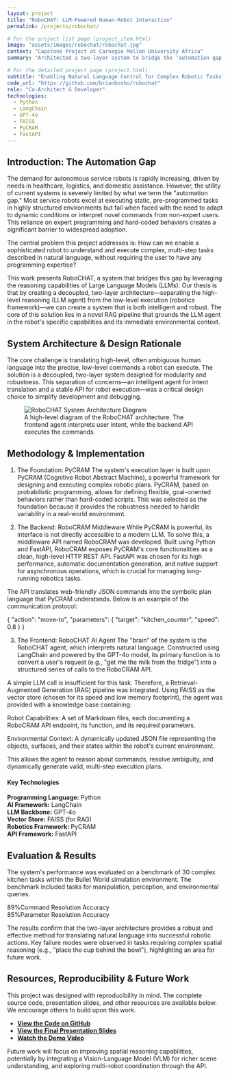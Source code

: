 ```yaml
---
layout: project
title: "RoboCHAT: LLM-Powered Human-Robot Interaction"
permalink: /projects/robochat/

# For the project list page (project_item.html)
image: "assets/images/robochat/robochat.jpg"
context: "Capstone Project at Carnegie Mellon University Africa"
summary: "Architected a two-layer system to bridge the 'automation gap' in service robotics, enabling a PR2 robot to perform dynamic, multi-step tasks via natural language."

# For the detailed project page (project.html)
subtitle: "Enabling Natural Language Control for Complex Robotic Tasks"
code_url: "https://github.com/brianbosho/robochat"
role: "Co-Architect & Developer"
technologies:
  - Python
  - LangChain
  - GPT-4o
  - FAISS
  - PyCRAM
  - FastAPI
---
```

## <i class="fas fa-bullseye mr-2"></i>Introduction: The Automation Gap
The demand for autonomous service robots is rapidly increasing, driven by needs in healthcare, logistics, and domestic assistance. However, the utility of current systems is severely limited by what we term the "automation gap." Most service robots excel at executing static, pre-programmed tasks in highly structured environments but fail when faced with the need to adapt to dynamic conditions or interpret novel commands from non-expert users. This reliance on expert programming and hard-coded behaviors creates a significant barrier to widespread adoption.

The central problem this project addresses is: How can we enable a sophisticated robot to understand and execute complex, multi-step tasks described in natural language, without requiring the user to have any programming expertise?

This work presents RoboCHAT, a system that bridges this gap by leveraging the reasoning capabilities of Large Language Models (LLMs). Our thesis is that by creating a decoupled, two-layer architecture—separating the high-level reasoning (LLM agent) from the low-level execution (robotics framework)—we can create a system that is both intelligent and robust. The core of this solution lies in a novel RAG pipeline that grounds the LLM agent in the robot's specific capabilities and its immediate environmental context.

## <i class="fas fa-sitemap mr-2"></i>System Architecture & Design Rationale
The core challenge is translating high-level, often ambiguous human language into the precise, low-level commands a robot can execute. The solution is a decoupled, two-layer system designed for modularity and robustness. This separation of concerns—an intelligent agent for intent translation and a stable API for robot execution—was a critical design choice to simplify development and debugging.

<figure class="figure w-100 text-center my-4">
<img src="https://www.google.com/search?q=https://placehold.co/800x400/007bff/ffffff%3Ftext%3DSystem%2BArchitecture%2BDiagram" class="figure-img img-fluid rounded shadow-sm" alt="RoboCHAT System Architecture Diagram">
<figcaption class="figure-caption text-center mt-2">A high-level diagram of the RoboCHAT architecture. The frontend agent interprets user intent, while the backend API executes the commands.</figcaption>
</figure>

## <i class="fas fa-cogs mr-2"></i>Methodology & Implementation
1. The Foundation: PyCRAM
The system's execution layer is built upon PyCRAM (Cognitive Robot Abstract Machine), a powerful framework for designing and executing complex robotic plans. PyCRAM, based on probabilistic programming, allows for defining flexible, goal-oriented behaviors rather than hard-coded scripts. This was selected as the foundation because it provides the robustness needed to handle variability in a real-world environment.

2. The Backend: RoboCRAM Middleware
While PyCRAM is powerful, its interface is not directly accessible to a modern LLM. To solve this, a middleware API named RoboCRAM was developed. Built using Python and FastAPI, RoboCRAM exposes PyCRAM's core functionalities as a clean, high-level HTTP REST API. FastAPI was chosen for its high performance, automatic documentation generation, and native support for asynchronous operations, which is crucial for managing long-running robotics tasks.

The API translates web-friendly JSON commands into the symbolic plan language that PyCRAM understands. Below is an example of the communication protocol:

{
  "action": "move-to",
  "parameters": {
    "target": "kitchen_counter",
    "speed": 0.8
  }
}

3. The Frontend: RoboCHAT AI Agent
The "brain" of the system is the RoboCHAT agent, which interprets natural language. Constructed using LangChain and powered by the GPT-4o model, its primary function is to convert a user's request (e.g., "get me the milk from the fridge") into a structured series of calls to the RoboCRAM API.

A simple LLM call is insufficient for this task. Therefore, a Retrieval-Augmented Generation (RAG) pipeline was integrated. Using FAISS as the vector store (chosen for its speed and low memory footprint), the agent was provided with a knowledge base containing:

Robot Capabilities: A set of Markdown files, each documenting a RoboCRAM API endpoint, its function, and its required parameters.

Environmental Context: A dynamically updated JSON file representing the objects, surfaces, and their states within the robot's current environment.

This allows the agent to reason about commands, resolve ambiguity, and dynamically generate valid, multi-step execution plans.

<div class="tech-stack-card">
<h4><i class="fas fa-tools mr-2"></i>Key Technologies</h4>
<div class="row">
<div class="col-md-6"><strong class="tech-item">Programming Language:</strong> Python</div>
<div class="col-md-6"><strong class="tech-item">AI Framework:</strong> LangChain</div>
<div class="col-md-6"><strong class="tech-item">LLM Backbone:</strong> GPT-4o</div>
<div class="col-md-6"><strong class="tech-item">Vector Store:</strong> FAISS (for RAG)</div>
<div class="col-md-6"><strong class="tech-item">Robotics Framework:</strong> PyCRAM</div>
<div class="col-md-6"><strong class="tech-item">API Framework:</strong> FastAPI</div>
</div>
</div>

## <i class="fas fa-chart-line mr-2"></i>Evaluation & Results
The system's performance was evaluated on a benchmark of 30 complex kitchen tasks within the Bullet World simulation environment. The benchmark included tasks for manipulation, perception, and environmental queries.

<div class="results-card">
<div class="row">
<div class="col-md-6 mb-3 mb-md-0">
<div class="stat"><span class="stat-value">89%</span>Command Resolution Accuracy</div>
</div>
<div class="col-md-6">
<div class="stat"><span class="stat-value">85%</span>Parameter Resolution Accuracy</div>
</div>
</div>
</div>

The results confirm that the two-layer architecture provides a robust and effective method for translating natural language into successful robotic actions. Key failure modes were observed in tasks requiring complex spatial reasoning (e.g., "place the cup behind the bowl"), highlighting an area for future work.

## <i class="fas fa-code-branch mr-2"></i>Resources, Reproducibility & Future Work
This project was designed with reproducibility in mind. The complete source code, presentation slides, and other resources are available below. We encourage others to build upon this work.

<ul>
<li><a href="https://github.com/brianbosho/robochat" target="_blank"><strong><i class="fab fa-github mr-2"></i>View the Code on GitHub</strong></a></li>
<li><a href="#link-to-your-presentation.pdf" target="_blank"><strong><i class="fas fa-file-powerpoint mr-2"></i>View the Final Presentation Slides</strong></a></li>
<li><a href="#link-to-your-demo-video" target="_blank"><strong><i class="fas fa-video mr-2"></i>Watch the Demo Video</strong></a></li>
</ul>

Future work will focus on improving spatial reasoning capabilities, potentially by integrating a Vision-Language Model (VLM) for richer scene understanding, and exploring multi-robot coordination through the API.